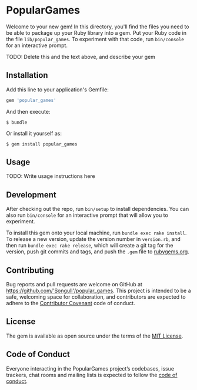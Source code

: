# PopularGames

Welcome to your new gem! In this directory, you'll find the files you need to be able to package up your Ruby library into a gem. Put your Ruby code in the file `lib/popular_games`. To experiment with that code, run `bin/console` for an interactive prompt.

TODO: Delete this and the text above, and describe your gem

## Installation

Add this line to your application's Gemfile:

```ruby
gem 'popular_games'
```

And then execute:

    $ bundle

Or install it yourself as:

    $ gem install popular_games

## Usage

TODO: Write usage instructions here

## Development

After checking out the repo, run `bin/setup` to install dependencies. You can also run `bin/console` for an interactive prompt that will allow you to experiment.

To install this gem onto your local machine, run `bundle exec rake install`. To release a new version, update the version number in `version.rb`, and then run `bundle exec rake release`, which will create a git tag for the version, push git commits and tags, and push the `.gem` file to [rubygems.org](https://rubygems.org).

## Contributing

Bug reports and pull requests are welcome on GitHub at https://github.com/'Songull'/popular_games. This project is intended to be a safe, welcoming space for collaboration, and contributors are expected to adhere to the [Contributor Covenant](http://contributor-covenant.org) code of conduct.

## License

The gem is available as open source under the terms of the [MIT License](https://opensource.org/licenses/MIT).

## Code of Conduct

Everyone interacting in the PopularGames project’s codebases, issue trackers, chat rooms and mailing lists is expected to follow the [code of conduct](https://github.com/'Songull'/popular_games/blob/master/CODE_OF_CONDUCT.md).
